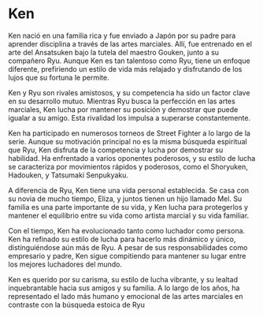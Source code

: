 # Ken

Ken nació en una familia rica y fue enviado a Japón por su padre para aprender disciplina a través de las artes marciales. Allí, fue entrenado en el arte del Ansatsuken bajo la tutela del maestro Gouken, junto a su compañero Ryu. Aunque Ken es tan talentoso como Ryu, tiene un enfoque diferente, prefiriendo un estilo de vida más relajado y disfrutando de los lujos que su fortuna le permite.

Ken y Ryu son rivales amistosos, y su competencia ha sido un factor clave en su desarrollo mutuo. Mientras Ryu busca la perfección en las artes marciales, Ken lucha por mantener su posición y demostrar que puede igualar a su amigo. Esta rivalidad los impulsa a superarse constantemente.

Ken ha participado en numerosos torneos de Street Fighter a lo largo de la serie. Aunque su motivación principal no es la misma búsqueda espiritual que Ryu, Ken disfruta de la competencia y lucha por demostrar su habilidad. Ha enfrentado a varios oponentes poderosos, y su estilo de lucha se caracteriza por movimientos rápidos y poderosos, como el Shoryuken, Hadouken, y Tatsumaki Senpukyaku.

A diferencia de Ryu, Ken tiene una vida personal establecida. Se casa con su novia de mucho tiempo, Eliza, y juntos tienen un hijo llamado Mel. Su familia es una parte importante de su vida, y Ken lucha para protegerlos y mantener el equilibrio entre su vida como artista marcial y su vida familiar.

Con el tiempo, Ken ha evolucionado tanto como luchador como persona. Ken ha refinado su estilo de lucha para hacerlo más dinámico y único, distinguiéndose aún más de Ryu. A pesar de sus responsabilidades como empresario y padre, Ken sigue compitiendo para mantener su lugar entre los mejores luchadores del mundo.

Ken es querido por su carisma, su estilo de lucha vibrante, y su lealtad inquebrantable hacia sus amigos y su familia. A lo largo de los años, ha representado el lado más humano y emocional de las artes marciales en contraste con la búsqueda estoica de Ryu